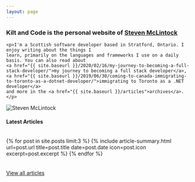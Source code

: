 ```yaml
---
layout: page
---
```


<section class="jumbotron">
  <section class="jumbotron-left">
    <h1>Kilt and Code is the personal website of <a href="/about">Steven McLintock</a></h1>
    
    <p>I'm a Scottish software developer based in Stratford, Ontario. I enjoy writing about the things I 
    learn, primarily on the languages and frameworks I use on a daily basis. You can also read about 
    <a href="{{ site.baseurl }}/2020/02/16/my-journey-to-becoming-a-full-stack-developer/">my journey to becoming a full stack developer</a>, 
    <a href="{{ site.baseurl }}/2019/06/30/coming-to-canada-immigrating-to-toronto-as-a-dotnet-developer/">immigrating to Toronto as a .NET developer</a> 
    and more in the <a href="{{ site.baseurl }}/articles">archives</a>.</p>
  </section>

  <section class="jumbotron-right">
    <img src="{{ site.baseurl }}/assets/img/me.jpg" alt="Steven McLintock" class="rounded" />
  </section>
</section>

<section class="text-center" style="margin-bottom: 35px;">
  <h4>Latest Articles</h4>
</section>

{% for post in site.posts limit:3 %}
  {%
    include article-summary.html
    url=post.url
    title=post.title
    date=post.date
    icon=post.icon
    excerpt=post.excerpt
  %}
{% endfor %}

<section class="text-center" style="margin-top: 35px;">
  <a href="{{ site.baseurl }}/articles">View all articles</a>
</section>